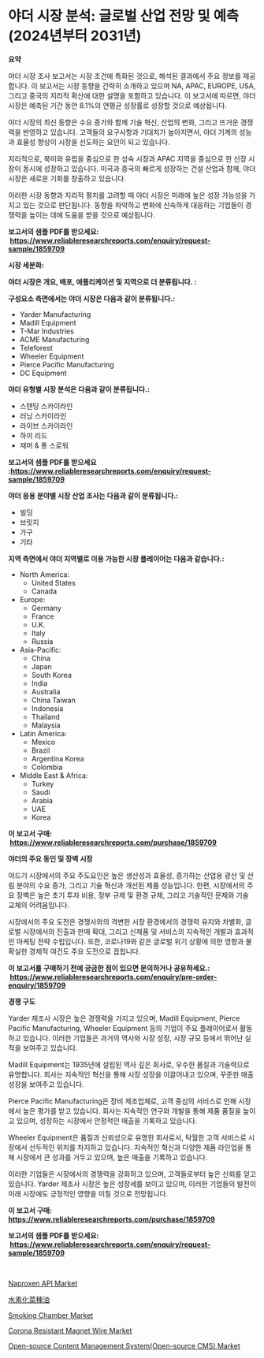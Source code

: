 <p><h1>야더 시장 분석: 글로벌 산업 전망 및 예측 (2024년부터 2031년)</h1></p><p><strong>요약</strong></p>
<p><p>야더 시장 조사 보고서는 시장 조건에 특화된 것으로, 해석된 결과에서 주요 정보를 제공합니다. 이 보고서는 시장 동향을 간략히 소개하고 있으며 NA, APAC, EUROPE, USA, 그리고 중국의 지리적 확산에 대한 설명을 포함하고 있습니다. 이 보고서에 따르면, 야더 시장은 예측된 기간 동안 8.1%의 연평균 성장률로 성장할 것으로 예상됩니다.</p><p>야더 시장의 최신 동향은 수요 증가와 함께 기술 혁신, 산업의 변화, 그리고 뜨거운 경쟁력을 반영하고 있습니다. 고객들의 요구사항과 기대치가 높아지면서, 야더 기계의 성능과 효율성 향상이 시장을 선도하는 요인이 되고 있습니다.</p><p>지리적으로, 북미와 유럽을 중심으로 한 성숙 시장과 APAC 지역을 중심으로 한 신장 시장이 동시에 성장하고 있습니다. 미국과 중국의 빠르게 성장하는 건설 산업과 함께, 야더 시장은 새로운 기회를 창출하고 있습니다.</p><p>이러한 시장 동향과 지리적 펼치를 고려할 때 야더 시장은 미래에 높은 성장 가능성을 가지고 있는 것으로 판단됩니다. 동향을 파악하고 변화에 신속하게 대응하는 기업들이 경쟁력을 높이는 데에 도움을 받을 것으로 예상됩니다.</p></p>
<p><strong>보고서의 샘플 PDF를 받으세요: &nbsp;<a href="https://www.reliableresearchreports.com/enquiry/request-sample/1859709">https://www.reliableresearchreports.com/enquiry/request-sample/1859709</a></strong></p>
<p><strong>시장 세분화:</strong></p>
<p><strong> 야더 시장은 개요, 배포, 애플리케이션 및 지역으로 더 분류됩니다. :</strong></p>
<p><strong>구성요소 측면에서는 야더 시장은 다음과 같이 분류됩니다.:</strong></p>
<p><ul><li>Yarder Manufacturing</li><li>Madill Equipment</li><li>T-Mar Industries</li><li>ACME Manufacturing</li><li>Teleforest</li><li>Wheeler Equipment</li><li>Pierce Pacific Manufacturing</li><li>DC Equipment</li></ul></p>
<p><strong> 야더 유형별 시장 분석은 다음과 같이 분류됩니다.:</strong></p>
<p><ul><li>스탠딩 스카이라인</li><li>러닝 스카이라인</li><li>라이브 스카이라인</li><li>하이 리드</li><li>재머 & 통 스로워</li></ul></p>
<p><strong>보고서의 샘플 PDF를 받으세요 :<a href="https://www.reliableresearchreports.com/enquiry/request-sample/1859709">https://www.reliableresearchreports.com/enquiry/request-sample/1859709</a></strong></p>
<p><strong> 야더 응용 분야별 시장 산업 조사는 다음과 같이 분류됩니다.:</strong></p>
<p><ul><li>빌딩</li><li>브릿지</li><li>가구</li><li>기타</li></ul></p>
<p><strong>지역 측면에서 야더 지역별로 이용 가능한 시장 플레이어는 다음과 같습니다.:</strong></p>
<p><ul>
    <li>
        North America:
        <ul>
            <li>United States</li>
            <li>Canada</li>
        </ul>
    </li>
    <li>
        Europe:
        <ul>
            <li>Germany</li>
            <li>France</li>
            <li>U.K.</li>
            <li>Italy</li>
            <li>Russia</li>
        </ul>
    </li>
    <li>
        Asia-Pacific:
        <ul>
            <li>China</li>
            <li>Japan</li>
            <li>South Korea</li>
            <li>India</li>
            <li>Australia</li>
            <li>China Taiwan</li>
            <li>Indonesia</li>
            <li>Thailand</li>
            <li>Malaysia</li>
        </ul>
    </li>
    <li>
        Latin America:
        <ul>
            <li>Mexico</li>
            <li>Brazil</li>
            <li>Argentina Korea</li>
            <li>Colombia</li>
        </ul>
    </li>
    <li>
        Middle East & Africa:
        <ul>
            <li>Turkey</li>
            <li>Saudi</li>
            <li>Arabia</li>
            <li>UAE</li>
            <li>Korea</li>
        </ul>
    </li>
    </ul></p>
<p><strong>이 보고서 구매: &nbsp;<a href="https://www.reliableresearchreports.com/purchase/1859709">https://www.reliableresearchreports.com/purchase/1859709</a></strong></p>
<p><strong>야더의 주요 동인 및 장벽 시장</strong></p>
<p><p>야드기 시장에서의 주요 주도요인은 높은 생산성과 효율성, 증가하는 산업용 광산 및 산림 분야의 수요 증가, 그리고 기술 혁신과 개선된 제품 성능입니다. 한편, 시장에서의 주요 장벽은 높은 초기 투자 비용, 정부 규제 및 환경 규제, 그리고 기술적인 문제와 기술 교체의 어려움입니다.</p><p>시장에서의 주요 도전은 경쟁사와의 격변한 시장 환경에서의 경쟁력 유지와 차별화, 글로벌 시장에서의 진출과 판매 확대, 그리고 신제품 및 서비스의 지속적인 개발과 효과적인 마케팅 전략 수립입니다. 또한, 코로나19와 같은 글로벌 위기 상황에 의한 영향과 불확실한 경제적 여건도 주요 도전으로 꼽힙니다.</p></p>
<p><strong>이 보고서를 구매하기 전에 궁금한 점이 있으면 문의하거나 공유하세요.: &nbsp;<a href="https://www.reliableresearchreports.com/enquiry/pre-order-enquiry/1859709">https://www.reliableresearchreports.com/enquiry/pre-order-enquiry/1859709</a></strong></p>
<p><strong>경쟁 구도</strong></p>
<p><p>Yarder 제조사 시장은 높은 경쟁력을 가지고 있으며, Madill Equipment, Pierce Pacific Manufacturing, Wheeler Equipment 등의 기업이 주요 플레이어로서 활동하고 있습니다. 이러한 기업들은 과거의 역사와 시장 성장, 시장 규모 등에서 뛰어난 실적을 보여주고 있습니다. </p><p>Madill Equipment는 1935년에 설립된 역사 깊은 회사로, 우수한 품질과 기술력으로 유명합니다. 회사는 지속적인 혁신을 통해 시장 성장을 이끌어내고 있으며, 꾸준한 매출 성장을 보여주고 있습니다.</p><p>Pierce Pacific Manufacturing은 장비 제조업체로, 고객 중심의 서비스로 인해 시장에서 높은 평가를 받고 있습니다. 회사는 지속적인 연구와 개발을 통해 제품 품질을 높이고 있으며, 성장하는 시장에서 안정적인 매출을 기록하고 있습니다.</p><p>Wheeler Equipment은 품질과 신뢰성으로 유명한 회사로서, 탁월한 고객 서비스로 시장에서 선두적인 위치를 차지하고 있습니다. 지속적인 혁신과 다양한 제품 라인업을 통해 시장에서 큰 성과를 거두고 있으며, 높은 매출을 기록하고 있습니다.</p><p>이러한 기업들은 시장에서의 경쟁력을 강화하고 있으며, 고객들로부터 높은 신뢰를 얻고 있습니다. Yarder 제조사 시장은 높은 성장세를 보이고 있으며, 이러한 기업들의 발전이 미래 시장에도 긍정적인 영향을 미칠 것으로 전망됩니다.</p></p>
<p><strong>이 보고서 구매: &nbsp; <a href="https://www.reliableresearchreports.com/purchase/1859709">https://www.reliableresearchreports.com/purchase/1859709</a></strong></p>
<p><strong>보고서의 샘플 PDF를 받으세요: &nbsp;<a href="https://www.reliableresearchreports.com/enquiry/request-sample/1859709">https://www.reliableresearchreports.com/enquiry/request-sample/1859709</a></strong><strong></strong></p>
<p>&nbsp;</p>
<p><p><a href="https://github.com/rahu1506/Market-Research-Report-List-3/blob/main/naproxen-api-market.md">Naproxen API Market</a></p><p><a href="https://medium.com/@chloekessler01/%E6%B0%B4%E7%B4%A0%E5%8C%96%E3%83%AA%E3%83%BC%E3%82%BA%E3%83%89%E6%B2%B9%E5%B8%82%E5%A0%B4%E3%81%AE%E5%88%86%E6%9E%90-%E3%82%B0%E3%83%AD%E3%83%BC%E3%83%90%E3%83%AB%E7%94%A3%E6%A5%AD%E3%81%AE%E5%B1%95%E6%9C%9B%E3%81%A8%E4%BA%88%E6%B8%AC-2024%E5%B9%B4%E3%81%8B%E3%82%892031%E5%B9%B4-4c15354433ca">水素化菜種油</a></p><p><a href="https://issuu.com/reportprime-2/docs/smoking-chamber-market-size-2030.pptx">Smoking Chamber Market</a></p><p><a href="https://github.com/juniordelafrance/Market-Research-Report-List-2/blob/main/corona-resistant-magnet-wire-market.md">Corona Resistant Magnet Wire Market</a></p><p><a href="https://issuu.com/reportprime-2/docs/open-source-content-management-systemopen-source-c">Open-source Content Management System(Open-source CMS) Market</a></p></p>